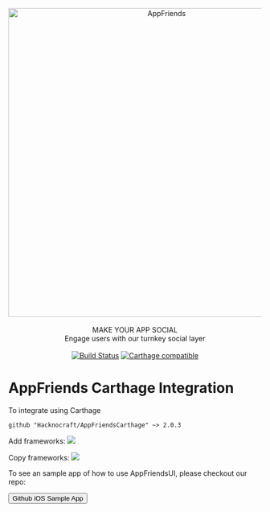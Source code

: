 <p align="center">
<img alt="AppFriends" src="http://res.cloudinary.com/hacknocraft-appfriends/image/upload/v1492110660/AppFriends_logo_cinxuq.png" width=614 />
<br />
<br />
MAKE YOUR APP SOCIAL
<br />
Engage users with our turnkey social layer
<br />
<br />
<a href="https://www.bitrise.io/app/b64fc32389e5c132#/builds"><img alt="Build Status" src="https://www.bitrise.io/app/b64fc32389e5c132.svg?token=LK2n0BLiCini3bDGIGO_pg" /></a>
<a href="https://github.com/Carthage/Carthage"><img alt="Carthage compatible" src="https://img.shields.io/badge/Carthage-compatible-4BC51D.svg?style=flat" /></a>
</p>

# AppFriends Carthage Integration
To integrate using Carthage
``` ruby'
github "Hacknocraft/AppFriendsCarthage" ~> 2.0.3
```
Add frameworks:
<img src="http://res.cloudinary.com/hacknocraft-appfriends/image/upload/v1493834981/carthage_frameworks_jrcwr8.jpg">

Copy frameworks:
<img src="http://res.cloudinary.com/hacknocraft-appfriends/image/upload/v1493835434/Screen_Shot_2017-05-03_at_2.16.53_PM_iebqwd.png">

To see an sample app of how to use AppFriendsUI, please checkout our repo:

<a href="https://github.com/Hacknocraft/AppFriendsiOSSample">
<button class="btn btn-info">Github iOS Sample App</button>  
</a>
